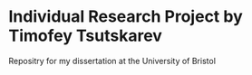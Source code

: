 # Individual Research Project by Timofey Tsutskarev

Repositry for my dissertation at the University of Bristol
